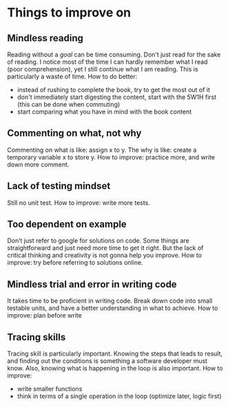 # Things to improve on

## Mindless reading
Reading without a _goal_ can be time consuming. Don’t just read for the sake of reading. I notice most of the time I can hardly remember what I read (poor comprehension), yet I still continue what I am reading. This is particularly a waste of time.
How to do better: 
- instead of rushing to complete the book, try to get the most out of it
- don't immediately start digesting the content, start with the 5W1H first (this can be done when commuting)
- start comparing what you have in mind with the book content


## Commenting on what, not why
Commenting on what is like: assign x to y. The why is like: create a temporary variable x to store y.
How to improve: practice more, and write down more comment. 

## Lack of testing mindset
Still no unit test.
How to improve: write more tests.

## Too dependent on example
Don’t just refer to google for solutions on code. Some things are straightforward and just need more time to get it right. But the lack of critical thinking and creativity is not gonna help you improve.
How to improve: try before referring to solutions online.

## Mindless trial and error in writing code
It takes time to be proficient in writing code. Break down code into small testable units, and have a better understanding in what to achieve.
How to improve: plan before write

## Tracing skills
Tracing skill is particularly important. Knowing the steps that leads to result, and finding out the conditions is something a software developer must know. Also, knowing what is happening in the loop is also important.
How to improve:
- write smaller functions
- think in terms of a single operation in the loop (optimize later, logic first)
